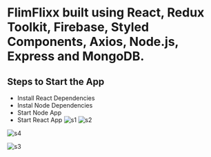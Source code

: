 # FlimFlixx built using React, Redux Toolkit, Firebase, Styled Components, Axios, Node.js, Express and MongoDB.

## Steps to Start the App

+ Install React Dependencies
+ Instal Node Dependencies
+ Start Node App
+ Start React App
![s1](https://user-images.githubusercontent.com/102579070/225855163-44ae7d4a-7fde-4ff0-ac6e-5cb169ddfb9c.png)
![s2](https://user-images.githubusercontent.com/102579070/225855149-acc96140-fc1a-47c7-9e63-8d8f9c6ce875.png)

![s4](https://user-images.githubusercontent.com/102579070/225855137-ca62bb7b-41a2-40be-9304-82e327c26243.png)




![s3](https://user-images.githubusercontent.com/102579070/225855106-619406b5-3253-4729-9084-560c09a464f8.png)
